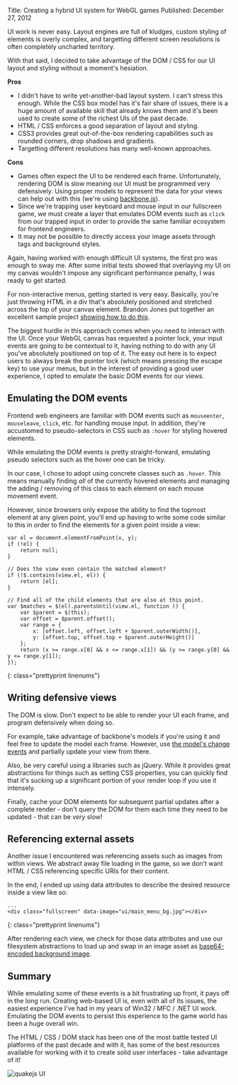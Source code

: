 Title: Creating a hybrid UI system for WebGL games
Published: December 27, 2012

UI work is never easy. Layout engines are full of kludges, custom styling of elements is overly complex, and targetting different screen resolutions is often completely uncharted territory.

With that said, I decided to take advantage of the DOM / CSS for our UI layout and styling without a moment's hesiation.

**Pros**

 * I didn't have to write yet-another-bad layout system. I can't stress this enough. While the CSS box model has it's fair share of issues, there is a huge amount of available skill that already knows them and it's been used to create some of the richest UIs of the past decade.
 * HTML / CSS enforces a good separation of layout and styling.
 * CSS3 provides great out-of-the-box rendering capabilities such as rounded corners, drop shadows and gradients.
 * Targetting different resolutions has many well-known approaches.

**Cons**

 * Games often expect the UI to be rendered each frame. Unfortunately, rendering DOM is slow meaning our UI must be programmed very defensively. Using proper models to represent the data for your views can help out with this (we're using [backbone.js](http://www.backbonejs.org)).
 * Since we're trapping user keyboard and mouse input in our fullscreen game, we must create a layer that emulates DOM events such as `click` from our trapped input in order to provide the same familiar ecosystem for frontend engineers.
 * It may not be possible to directly access your image assets through <img /> tags and background styles.

Again, having worked with enough difficult UI systems, the first pro was enough to sway me. After some initial tests showed that overlaying my UI on my canvas wouldn't impose any significant performance penalty, I was ready to get started.

For non-interactive menus, getting started is very easy. Basically, you're just throwing HTML in a div that's absolutely positioned and stretched across the top of your canvas element. Brandon Jones put together an excellent sample project [showing how to do this](http://media.tojicode.com/webgl-samples/hud-test.html).

The biggest hurdle in this approach comes when you need to interact with the UI. Once your WebGL canvas has requested a pointer lock, your input events are going to be contextual to it, having nothing to do with any UI you've absolutely positioned on top of it. The easy out here is to expect users to always break the pointer lock (which means pressing the escape key) to use your menus, but in the interest of providing a good user experience, I opted to emulate the basic DOM events for our views.

## Emulating the DOM events

Frontend web engineers are familiar with DOM events such as `mouseenter`, `mouseleave`, `click`, etc. for handling mouse input. In addition, they're accustomed to pseudo-selectors in CSS such as `:hover` for styling hovered elements.

While emulating the DOM events is pretty straight-forward, emulating pseudo selectors such as the hover one can be tricky.

In our case, I chose to adopt using concrete classes such as `.hover`. This means manually finding *all* of the currently hovered elements and managing the adding / removing of this class to each element on each mouse movement event.

However, since browsers only expose the ability to find the topmost element at any given point, you'll end up having to write some code similar to this in order to find the elements for a given point inside a view:

	var el = document.elementFromPoint(x, y);
	if (!el) {
		return null;
	}

	// Does the view even contain the matched element?
	if (!$.contains(view.el, el)) {
		return [el];
	}

	// Find all of the child elements that are also at this point.
	var $matches = $(el).parentsUntil(view.el, function () {
		var $parent = $(this);
		var offset = $parent.offset();
		var range = {
			x: [offset.left, offset.left + $parent.outerWidth()],
			y: [offset.top, offset.top + $parent.outerHeight()]
		};
		return (x >= range.x[0] && x <= range.x[1]) && (y >= range.y[0] && y <= range.y[1]);
	});
{: class="prettyprint linenums"}

## Writing defensive views

The DOM is slow. Don't expect to be able to render your UI each frame, and program defensively when doing so.

For example, take advantage of backbone's models if you're using it and feel free to update the model each frame. However, use [the model's change events](http://backbonejs.org/#Model) and partially update your view from there.

Also, be very careful using a libraries such as jQuery. While it provides great abstractions for things such as setting CSS properties, you can quickly find that it's sucking up a significant portion of your render loop if you use it intensely.

Finally, cache your DOM elements for subsequent partial updates after a complete render - don't query the DOM for them each time they need to be updated - that can be *very* slow!

## Referencing external assets

Another issue I encountered was referencing assets such as images from within views. We abstract away file loading in the game, so we don't want HTML / CSS referencing specific URIs for their content.

In the end, I ended up using data attributes to describe the desired resource inside a view like so:

	...
	<div class="fullscreen" data-image="ui/main_menu_bg.jpg"></div>
{: class="prettyprint linenums"}

After rendering each view, we check for those data attributes and use our filesystem abstractions to load up and swap in an image asset as [base64-encoded background image](http://en.wikipedia.org/wiki/Data_URI_scheme).

## Summary

While emulating some of these events is a bit frustrating up front, it pays off in the long run. Creating web-based UI is, even with all of its issues, the easiest experience I've had in my years of Win32 / MFC / .NET UI work. Emulating the DOM events to persist this experience to the game world has been a huge overall win.

The HTML / CSS / DOM stack has been one of the most battle tested UI platforms of the past decade and with it, has some of the best resources available for working with it to create solid user interfaces - take advantage of it!

![quakejs UI](/articles/creating-hybrid-ui-system-webgl-game/ui.jpg)